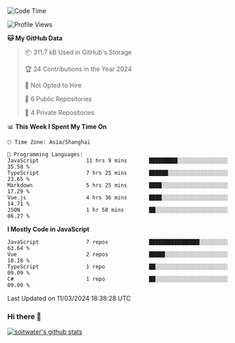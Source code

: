<!--START_SECTION:waka-->
![Code Time](http://img.shields.io/badge/Code%20Time-3%2C215%20hrs%2024%20mins-blue)

![Profile Views](http://img.shields.io/badge/Profile%20Views-0-blue)

**🐱 My GitHub Data** 

> 📦 311.7 kB Used in GitHub's Storage 
 > 
> 🏆 24 Contributions in the Year 2024
 > 
> 🚫 Not Opted to Hire
 > 
> 📜 6 Public Repositories 
 > 
> 🔑 4 Private Repositories 
 > 
📊 **This Week I Spent My Time On** 

```text
🕑︎ Time Zone: Asia/Shanghai

💬 Programming Languages: 
JavaScript               11 hrs 9 mins       █████████░░░░░░░░░░░░░░░░   35.58 % 
TypeScript               7 hrs 25 mins       ██████░░░░░░░░░░░░░░░░░░░   23.65 % 
Markdown                 5 hrs 25 mins       ████░░░░░░░░░░░░░░░░░░░░░   17.29 % 
Vue.js                   4 hrs 36 mins       ████░░░░░░░░░░░░░░░░░░░░░   14.71 % 
JSON                     1 hr 58 mins        ██░░░░░░░░░░░░░░░░░░░░░░░   06.27 % 
```

**I Mostly Code in JavaScript** 

```text
JavaScript               7 repos             ████████████████░░░░░░░░░   63.64 % 
Vue                      2 repos             █████░░░░░░░░░░░░░░░░░░░░   18.18 % 
TypeScript               1 repo              ██░░░░░░░░░░░░░░░░░░░░░░░   09.09 % 
C#                       1 repo              ██░░░░░░░░░░░░░░░░░░░░░░░   09.09 % 
```




 Last Updated on 11/03/2024 18:38:28 UTC
<!--END_SECTION:waka-->

### Hi there 👋
[![soitwater's github stats](https://github-readme-stats.vercel.app/api?username=soitwater)](https://github.com/soitwater/github-readme-stats)
